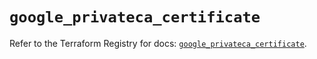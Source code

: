 # `google_privateca_certificate`

Refer to the Terraform Registry for docs: [`google_privateca_certificate`](https://registry.terraform.io/providers/hashicorp/google-beta/6.38.0/docs/resources/google_privateca_certificate).
